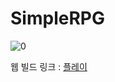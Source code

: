 # SimpleRPG

![0](https://user-images.githubusercontent.com/36800639/233792362-04a56e86-e98c-4f95-8c2f-26387c1d7315.PNG)

웹 빌드 링크 : [플레이](https://comebiga.github.io/SimpleRPG_WebBuild/)


 
